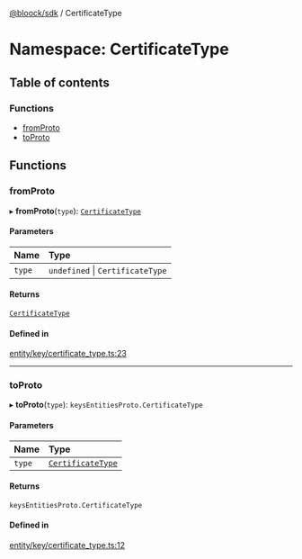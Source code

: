 [@bloock/sdk](../index.md) / CertificateType

# Namespace: CertificateType

## Table of contents

### Functions

- [fromProto](CertificateType.md#fromproto)
- [toProto](CertificateType.md#toproto)

## Functions

### fromProto

▸ **fromProto**(`type`): [`CertificateType`](../enums/CertificateType-1.md)

#### Parameters

| Name | Type |
| :------ | :------ |
| `type` | `undefined` \| `CertificateType` |

#### Returns

[`CertificateType`](../enums/CertificateType-1.md)

#### Defined in

[entity/key/certificate_type.ts:23](https://github.com/bloock/bloock-sdk/blob/4afdb4b/languages/js/src/entity/key/certificate_type.ts#L23)

___

### toProto

▸ **toProto**(`type`): `keysEntitiesProto.CertificateType`

#### Parameters

| Name | Type |
| :------ | :------ |
| `type` | [`CertificateType`](../enums/CertificateType-1.md) |

#### Returns

`keysEntitiesProto.CertificateType`

#### Defined in

[entity/key/certificate_type.ts:12](https://github.com/bloock/bloock-sdk/blob/4afdb4b/languages/js/src/entity/key/certificate_type.ts#L12)
